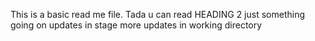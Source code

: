 This is a basic read me file.
Tada u can read
HEADING 2
just something going on
updates in stage
more updates in working directory